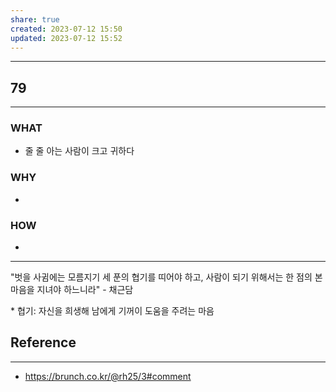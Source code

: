 ```yaml
---
share: true
created: 2023-07-12 15:50
updated: 2023-07-12 15:52
---
```


---
## 79
---
### WHAT
- 줄 줄 아는 사람이 크고 귀하다
### WHY
- 
### HOW
- 
---
"벗을 사귐에는 모름지기 세 푼의 협기를 띠어야 하고, 
사람이 되기 위해서는 한 점의 본마음을 지녀야 하느니라"
\- 채근담

\* 협기: 자신을 희생해 남에게 기꺼이 도움을 주려는 마음

## Reference
---
- https://brunch.co.kr/@rh25/3#comment